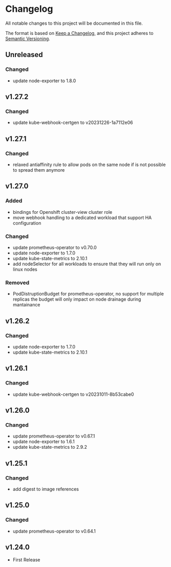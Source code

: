 # Changelog

All notable changes to this project will be documented in this file.

The format is based on [Keep a Changelog](https://keepachangelog.com/en/1.0.0/),
and this project adheres to [Semantic Versioning](https://semver.org/spec/v2.0.0.html).

## Unreleased

### Changed

- update node-exporter to 1.8.0

## v1.27.2

### Changed

- update kube-webhook-certgen to v20231226-1a7112e06

## v1.27.1

### Changed

- relaxed antiaffinity rule to allow pods on the same node if is not possible to spread them anymore

## v1.27.0

### Added

- bindings for Openshift cluster-view cluster role
- move webhook handling to a dedicated workload that support HA configuration

### Changed

- update prometheus-operator to v0.70.0
- update node-exporter to 1.7.0
- update kube-state-metrics to 2.10.1
- add nodeSelector for all workloads to ensure that they will run only on linux nodes

### Removed

- PodDistruptionBudget for prometheus-operator, no support for multiple replicas
	the budget will only impact on node drainage during mantainance

## v1.26.2

### Changed

- update node-exporter to 1.7.0
- update kube-state-metrics to 2.10.1

## v1.26.1

### Changed

- update kube-webhook-certgen to v20231011-8b53cabe0

## v1.26.0

### Changed

- update prometheus-operator to v0.67.1
- update node-exporter to 1.6.1
- update kube-state-metrics to 2.9.2

## v1.25.1

### Changed

- add digest to image references

## v1.25.0

### Changed

- update prometheus-operator to v0.64.1

## v1.24.0

- First Release
